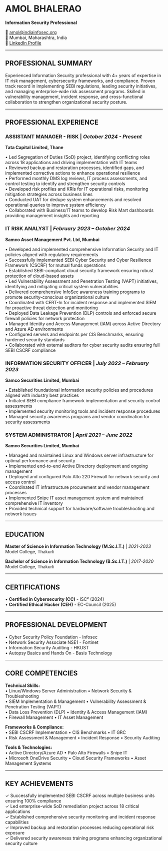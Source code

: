 # AMOL BHALERAO
**Information Security Professional**

📧 amol@indiainfosec.org  
📍 Mumbai, Maharashtra, India  
🔗 [LinkedIn Profile](https://www.linkedin.com/in/amol-bhalerao-ciso)

---

## PROFESSIONAL SUMMARY

Experienced Information Security professional with 4+ years of expertise in IT risk management, cybersecurity frameworks, and compliance. Proven track record in implementing SEBI regulations, leading security initiatives, and managing enterprise-wide risk assessment programs. Skilled in vulnerability management, incident response, and cross-functional collaboration to strengthen organizational security posture.

---

## PROFESSIONAL EXPERIENCE

### **ASSISTANT MANAGER - RISK** | *October 2024 - Present*
**Tata Capital Limited, Thane**

• Led Segregation of Duties (SoD) project, identifying conflicting roles across 18 applications and driving implementation with IT teams  
• Reviewed backup and restoration processes, identified gaps, and implemented corrective actions to enhance operational resilience  
• Performed monthly DMS log reviews, IT process assessments, and control testing to identify and strengthen security controls  
• Developed risk profiles and KRIs for IT operational risks, monitoring mitigation strategies across business lines  
• Conducted UAT for dedupe system enhancements and resolved operational queries to improve system efficiency  
• Collaborated with Business/IT teams to develop Risk Mart dashboards providing management insights and reporting

### **IT RISK ANALYST** | *February 2023 – October 2024*
**Samco Asset Management Pvt. Ltd, Mumbai**

• Developed and implemented comprehensive Information Security and IT policies aligned with regulatory requirements  
• Successfully implemented SEBI Cyber Security and Cyber Resilience Framework (CSCRF) for mutual funds operations  
• Established SEBI-compliant cloud security framework ensuring robust protection of cloud-based assets  
• Led Vulnerability Assessment and Penetration Testing (VAPT) initiatives, identifying and mitigating critical system vulnerabilities  
• Delivered comprehensive InfoSec awareness training programs to promote security-conscious organizational culture  
• Coordinated with CERT-In for incident response and implemented SIEM for proactive threat detection and monitoring  
• Deployed Data Leakage Prevention (DLP) controls and enforced secure firewall policies for network protection  
• Managed Identity and Access Management (IAM) across Active Directory and Azure AD environments  
• Configured servers and endpoints per CIS Benchmarks, ensuring hardened security standards  
• Collaborated with external auditors for cyber security audits ensuring full SEBI CSCRF compliance

### **INFORMATION SECURITY OFFICER** | *July 2022 – February 2023*
**Samco Securities Limited, Mumbai**

• Established foundational information security policies and procedures aligned with industry best practices  
• Initiated SEBI compliance framework implementation and security control assessments  
• Implemented security monitoring tools and incident response procedures  
• Managed security awareness programs and vendor coordination for security assessments

### **SYSTEM ADMINISTRATOR** | *April 2021 – June 2022*
**Samco Securities Limited, Mumbai**

• Managed and maintained Linux and Windows server infrastructure for optimal performance and security  
• Implemented end-to-end Active Directory deployment and ongoing management  
• Deployed and configured Palo Alto 220 Firewall for network security and access control  
• Coordinated IT infrastructure procurement and vendor management processes  
• Implemented Snipe IT asset management system and maintained comprehensive IT inventory  
• Provided technical support for hardware/software troubleshooting and network issues

---

## EDUCATION

**Master of Science in Information Technology (M.Sc.I.T.)** | *2021-2023*  
Model College, Thakurli

**Bachelor of Science in Information Technology (B.Sc.I.T.)** | *2017-2020*  
Model College, Thakurli

---

## CERTIFICATIONS

• **Certified in Cybersecurity (CC)** - ISC² (2024)  
• **Certified Ethical Hacker (CEH)** - EC-Council (2025)

---

## PROFESSIONAL DEVELOPMENT

• Cyber Security Policy Foundation - Infosec  
• Network Security Associate NSE1 - Fortinet  
• Information Security Auditing - HKUST  
• Autopsy Basics and Hands On - Basis Technology

---

## CORE COMPETENCIES

**Technical Skills:**  
• Linux/Windows Server Administration • Network Security & Troubleshooting  
• SIEM Implementation & Management • Vulnerability Assessment & Penetration Testing (VAPT)  
• Data Loss Prevention (DLP) • Identity & Access Management (IAM)  
• Firewall Management • IT Asset Management

**Frameworks & Compliance:**  
• SEBI CSCRF Implementation • CIS Benchmarks • IT GRC  
• Risk Assessment & Management • Incident Response • Security Auditing

**Tools & Technologies:**  
• Active Directory/Azure AD • Palo Alto Firewalls • Snipe IT  
• Microsoft OneDrive Security • Cloud Security Frameworks • Asset Management Systems

---

## KEY ACHIEVEMENTS

✓ Successfully implemented SEBI CSCRF across multiple business units ensuring 100% compliance  
✓ Led enterprise-wide SoD remediation project across 18 critical applications  
✓ Established comprehensive security monitoring and incident response capabilities  
✓ Improved backup and restoration processes reducing operational risk exposure  
✓ Delivered security awareness training programs enhancing organizational security culture
